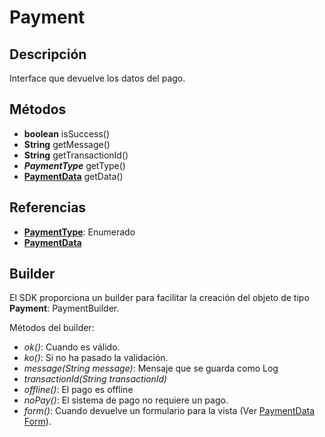 # Payment

## Descripción

Interface que devuelve los datos del pago.

## Métodos

- **boolean** isSuccess()
- **String** getMessage()
- **String** getTransactionId()
- ***PaymentType*** getType()
- **[PaymentData](PaymentData.md)** getData()

## Referencias

- **[PaymentType](../../Enums/README.md#PaymentType)**: Enumerado
- **[PaymentData](PaymentData.md)**

## Builder

El SDK proporciona un builder para facilitar la creación del objeto de tipo **Payment**: PaymentBuilder.

Métodos del builder:

- *ok()*: Cuando es válido.
- *ko()*: Si no ha pasado la validación.
- *message(String message)*: Mensaje que se guarda como Log
- *transactionId(String transactionId)*
- *offline()*: El pago es offline
- *noPay()*: El sistema de pago no requiere un pago.
- *form()*: Cuando devuelve un formulario para la vista (Ver [PaymentData Form](PaymentData.md#Form)).
